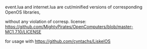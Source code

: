event.lua  and internet.lua are cut/minified versions of corresponding OpenOS libraries, 

without any violation of corresp. license: https://github.com/MightyPirates/OpenComputers/blob/master-MC1.7.10/LICENSE

for usage with https://github.com/cyntachs/LiskelOS